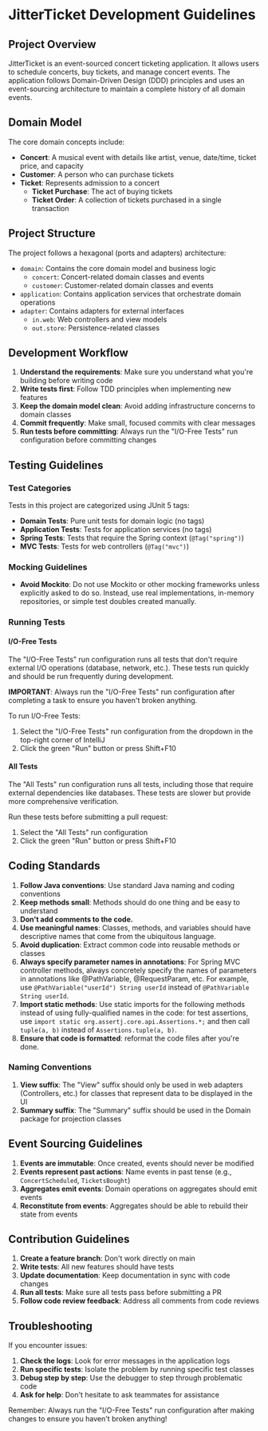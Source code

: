 # JitterTicket Development Guidelines

## Project Overview

JitterTicket is an event-sourced concert ticketing application. It allows users to schedule concerts, buy tickets, and manage concert events. The application follows Domain-Driven Design (DDD) principles and uses an event-sourcing architecture to maintain a complete history of all domain events.

## Domain Model

The core domain concepts include:

- **Concert**: A musical event with details like artist, venue, date/time, ticket price, and capacity
- **Customer**: A person who can purchase tickets
- **Ticket**: Represents admission to a concert
  - **Ticket Purchase**: The act of buying tickets
  - **Ticket Order**: A collection of tickets purchased in a single transaction

## Project Structure

The project follows a hexagonal (ports and adapters) architecture:

- `domain`: Contains the core domain model and business logic
  - `concert`: Concert-related domain classes and events
  - `customer`: Customer-related domain classes and events
- `application`: Contains application services that orchestrate domain operations
- `adapter`: Contains adapters for external interfaces
  - `in.web`: Web controllers and view models
  - `out.store`: Persistence-related classes

## Development Workflow

1. **Understand the requirements**: Make sure you understand what you're building before writing code
2. **Write tests first**: Follow TDD principles when implementing new features
3. **Keep the domain model clean**: Avoid adding infrastructure concerns to domain classes
4. **Commit frequently**: Make small, focused commits with clear messages
5. **Run tests before committing**: Always run the "I/O-Free Tests" run configuration before committing changes

## Testing Guidelines

### Test Categories

Tests in this project are categorized using JUnit 5 tags:

- **Domain Tests**: Pure unit tests for domain logic (no tags)
- **Application Tests**: Tests for application services (no tags)
- **Spring Tests**: Tests that require the Spring context (`@Tag("spring")`)
- **MVC Tests**: Tests for web controllers (`@Tag("mvc")`)

### Mocking Guidelines

- **Avoid Mockito**: Do not use Mockito or other mocking frameworks unless explicitly asked to do so. Instead, use real implementations, in-memory repositories, or simple test doubles created manually.

### Running Tests

#### I/O-Free Tests

The "I/O-Free Tests" run configuration runs all tests that don't require external I/O operations (database, network, etc.). These tests run quickly and should be run frequently during development.

**IMPORTANT**: Always run the "I/O-Free Tests" run configuration after completing a task to ensure you haven't broken anything.

To run I/O-Free Tests:
1. Select the "I/O-Free Tests" run configuration from the dropdown in the top-right corner of IntelliJ
2. Click the green "Run" button or press Shift+F10

#### All Tests

The "All Tests" run configuration runs all tests, including those that require external dependencies like databases. These tests are slower but provide more comprehensive verification.

Run these tests before submitting a pull request:
1. Select the "All Tests" run configuration
2. Click the green "Run" button or press Shift+F10

## Coding Standards

1. **Follow Java conventions**: Use standard Java naming and coding conventions
2. **Keep methods small**: Methods should do one thing and be easy to understand
3. **Don't add comments to the code.**
4. **Use meaningful names**: Classes, methods, and variables should have descriptive names that come from the ubiquitous language.
5. **Avoid duplication**: Extract common code into reusable methods or classes
6. **Always specify parameter names in annotations**: For Spring MVC controller methods, always concretely specify the names of parameters in annotations like @PathVariable, @RequestParam, etc. For example, use `@PathVariable("userId") String userId` instead of `@PathVariable String userId`.
7. **Import static methods**: Use static imports for the following methods instead of using fully-qualified names in the code: for test assertions, use `import static org.assertj.core.api.Assertions.*;` and then call `tuple(a, b)` instead of `Assertions.tuple(a, b)`.
8. **Ensure that code is formatted**: reformat the code files after you're done.

### Naming Conventions

1. **View suffix**: The "View" suffix should only be used in web adapters (Controllers, etc.) for classes that represent data to be displayed in the UI
2. **Summary suffix**: The "Summary" suffix should be used in the Domain package for projection classes

## Event Sourcing Guidelines

1. **Events are immutable**: Once created, events should never be modified
2. **Events represent past actions**: Name events in past tense (e.g., `ConcertScheduled`, `TicketsBought`)
3. **Aggregates emit events**: Domain operations on aggregates should emit events
4. **Reconstitute from events**: Aggregates should be able to rebuild their state from events

## Contribution Guidelines

1. **Create a feature branch**: Don't work directly on main
2. **Write tests**: All new features should have tests
3. **Update documentation**: Keep documentation in sync with code changes
4. **Run all tests**: Make sure all tests pass before submitting a PR
5. **Follow code review feedback**: Address all comments from code reviews

## Troubleshooting

If you encounter issues:

1. **Check the logs**: Look for error messages in the application logs
2. **Run specific tests**: Isolate the problem by running specific test classes
3. **Debug step by step**: Use the debugger to step through problematic code
4. **Ask for help**: Don't hesitate to ask teammates for assistance

Remember: Always run the "I/O-Free Tests" run configuration after making changes to ensure you haven't broken anything!
